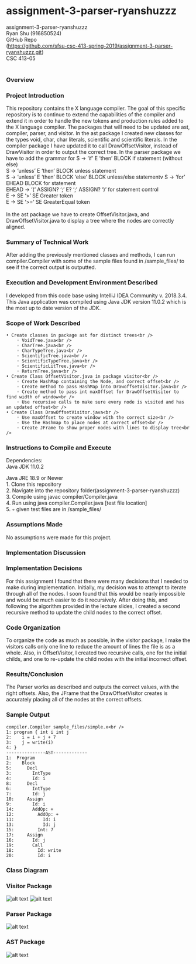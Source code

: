 # assignment-3-parser-ryanshuzzz
assignment-3-parser-ryanshuzzz<br />
Ryan Shu (916850524)<br />
GitHub Repo<br />
(https://github.com/sfsu-csc-413-spring-2019/assignment-3-parser-ryanshuzzz.git)<br />
CSC 413-05<br />
<br />
### Overview
### Project Introduction
This repository contains the X language compiler. The goal of this specific repository is to continue to extend the capabilities of the compiler and extend it in order to handle the new tokens and production rules added to the X language compiler. The packages that will need to be updated are ast, compiler, parser, and visitor.  In the ast package I created new classes for the types void, char, char literals, scientific  and scientific literals. In the compiler package I have updated it to call DrawOffsetVisitor, instead of DrawVisitor in order to output the correct tree. In the parser package we have to add the grammar for 
S → ‘if’ E ‘then’ BLOCK if statement (without else)<br />
S → ‘unless’ E ‘then’ BLOCK unless statement<br />
S → ‘unless’ E ‘then’ BLOCK ‘else’ BLOCK unless/else statementv
S → ‘for’ EHEAD BLOCK for statement<br />
EHEAD → ‘(‘ ASSIGN? ‘;’ E? ‘;’ ASSIGN? ‘)’ for statement control<br />
E → SE ‘>’ SE Greater token<br />
E → SE ‘>=’ SE GreaterEqual token<br />
<br />
In the ast package we have to create OffsetVisitor.java, and DrawOffsetVisitor.java to display a tree where the nodes are correctly aligned.
<br />

### Summary of Technical Work
After adding the previously mentioned classes and methods, I can run compiler.Compiler with some of the sample files found in /sample_files/ to see if the correct output is outputted. 

### Execution and Development Environment Described
I developed from this code base using IntelliJ IDEA Community v. 2018.3.4. This Java application was
compiled using Java JDK version 11.0.2 which is the most up to date version of the JDK.

### Scope of Work Described
    • Create classes in package ast for distinct trees<br />
        ◦ VoidTree.java<br />
        ◦ CharTree.java<br />
        ◦ CharTypeTree.java<br />
        ◦ ScientificTree.java<br />
        ◦ ScientificTypeTree.java<br />
        ◦ ScientificLitTree.java<br />
        ◦ ReturnTree.java<br />
    • Create Class OffsetVisitor.java in package visitor<br />
        ◦ Create HashMap containing the Node, and correct offset<br />
        ◦ Create method to pass HashMap into DrawoffsetVisitor.java<br />
        ◦ Create method to pass int maxOffset for DrawOffsetVisitor to find width of window<br />
        ◦ Use recursive calls to make sure every node is visited and has an updated offset<br />
    • Create Class DrawOffsetVisitor.java<br />
        ◦ Use maxOffset to create window with the correct size<br />
        ◦ Use the Hashmap to place nodes at correct offset<br />
        ◦ Create JFrame to show proper nodes with lines to display tree<br />

### Instructions to Compile and Execute
Dependencies:<br />
Java JDK 11.0.2<br />

Java JRE 18.9 or Newer<br />
    1. Clone this repository<br />
    2. Navigate into the repository folder(assignment-3-parser-ryanshuzzz)<br />
    3. Compile using javac compiler/Compiler.java<br />
    4. Run using java compiler.Compiler.java [test file location]<br />
    5. ◦ given test files are in /sample_files/<br />

### Assumptions Made
No assumptions were made for this project.

### Implementation Discussion

### Implementation Decisions
For this assignment I found that there were many decisions that I needed to make during implementation. Initially, my decision was to attempt to iterate through all of the nodes. I soon found that this would be nearly impossible and would be much easier to do it recursively. After doing this, and following the algorithm provided in the lecture slides, I created a second recursive method to update the child nodes to the correct offset.
### Code Organization
To organize the code as much as possible, in the visitor package, I make the visitors calls only one line to reduce the amount of lines the file is as a whole. Also, in OffsetVisitor, I created two recursive calls, one for the initial childs, and one to re-update the child nodes with the initial incorrect offset. 
### Results/Conclusion
The Parser works as described and outputs the correct values, with the right offsets. Also, the JFrame that the DrawOffsetVisitor creates is accurately placing all of the nodes at the correct offsets.

### Sample Output
```
compiler.Compiler sample_files/simple.x<br />
1: program { int i int j
2:    i = i + j + 7
3:    j = write(i)
4: }
---------------AST-------------
1:  Program
2:    Block
5:      Decl
3:        IntType
4:        Id: i
8:      Decl
6:        IntType
7:        Id: j
10:     Assign
9:        Id: i
14:       AddOp: +
12:         AddOp: +
11:           Id: i
13:           Id: j
15:         Int: 7
17:     Assign
16:       Id: j
19:       Call
18:         Id: write
20:         Id: i
```
### Class Diagram

### Visitor Package
![alt text](https://github.com/sfsu-csc-413-spring-2019/assignment-3-parser-ryanshuzzz/blob/master/VISITOR1.png)
![alt text](https://github.com/sfsu-csc-413-spring-2019/assignment-3-parser-ryanshuzzz/blob/master/VISITOR2.png)
### Parser Package
![alt text](https://github.com/sfsu-csc-413-spring-2019/assignment-3-parser-ryanshuzzz/blob/master/PARSER.png)
### AST Package
![alt text](https://github.com/sfsu-csc-413-spring-2019/assignment-3-parser-ryanshuzzz/blob/master/AST.png)
